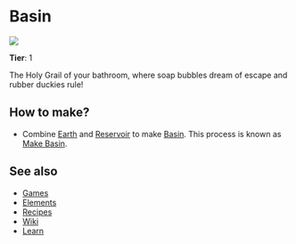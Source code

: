 # Basin

![](/wiki/images/item.basin.png)

**Tier**: 1

The Holy Grail of your bathroom, where soap bubbles dream of escape and rubber duckies rule!

## How to make?

* Combine [Earth](/wiki/elements/earth) and [Reservoir](/wiki/elements/reservoir) to make [Basin](/wiki/elements/basin). This process is known as [Make Basin](/wiki/recipes/make-basin).

## See also

* [Games](/wiki/games)
* [Elements](/wiki/elements)
* [Recipes](/wiki/recipes)
* [Wiki](/wiki/index)
* [Learn](/learn/index)